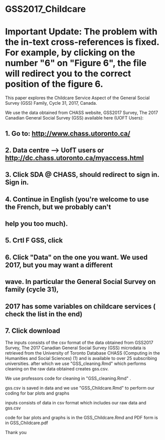 # GSS2017_Childcare
# Important Update: The problem with the in-text cross-references is fixed. For example, by clicking on the number "6" on "Figure 6", the file will redirect you to the correct position of the figure 6.


This paper explores the Childcare Service Aspect of the General Social Survey (GSS) Family, Cycle 31, 2017, Canada.

We use the data obtained from  CHASS website, GSS2017 Survey, The 2017 Canadian General Social Survey (GSS) available here (UOFT Users): 

  ## 1. Go to: http://www.chass.utoronto.ca/
  ## 2. Data centre --> UofT users or http://dc.chass.utoronto.ca/myaccess.html
  ## 3. Click SDA @ CHASS, should redirect to sign in. Sign in.
  ## 4. Continue in English (you're welcome to use the French, but we probably can't
  ## help you too much).
  ## 5. Crtl F GSS, click
  ## 6. Click "Data" on the one you want. We used 2017, but you may want a different 
  ## wave. In particular the General Social Survey on family (cycle 31), 
  ## 2017 has some variables on childcare services ( check the list in the end)
  ## 7. Click download


The inputs consists of the csv format of the data obtained from GSS2017 Survey, The 2017 Canadian General Social Survey (GSS) microdata is retrieved from the University of Toronto Database CHASS (Computing in the Humanities and Social Sciences) (1) and is available to over 25 subscribing universities. after which we use "GSS_cleaning.Rmd" which performs cleaning on the raw data obtained creates gss.csv. 

We use professors code for cleaning in  "GSS_cleaning.Rmd" .


gss.csv is saved in data and we use "GSS_Childcare.Rmd" to perform our coding for bar plots and graphs 

inputs consists of data in csv format which includes our raw data and gss.csv

code for bar plots and graphs is in the GSS_Childcare.Rmd and PDF form is in GSS_Childcare.pdf

Thank you
